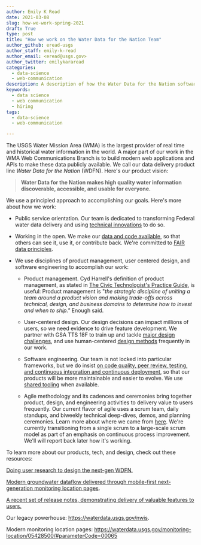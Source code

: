 ```yaml
---
author: Emily K Read
date: 2021-03-08
slug: how-we-work-spring-2021
draft: True
type: post
title: "How we work on the Water Data for the Nation Team"
author_github: eread-usgs
author_staff: emily-k-read
author_email: <eread@usgs.gov>
author_twitter: emilykararead
categories:
  - data-science
  - web-communication
description: A description of how the Water Data for the Nation software development team works.
keywords:
  - data science
  - web communication
  - hiring
tags:
  - data-science
  - web-communication

---
```


The USGS Water Mission Area (WMA) is the largest provider of real time
and historical water information in the world. A major part of our work
in the WMA Web Communications Branch is to build modern web applications
and APIs to make these data publicly available. We call our data
delivery product line *Water Data for the Nation* (WDFN). Here's our
product vision:

> **Water Data for the Nation makes high quality water information discoverable, accessible, and usable for everyone.**

We use a principled approach to accomplishing our goals. Here's more
about how we work:

-   Public service orientation. Our team is dedicated to transforming
    Federal water data delivery and using [technical
    innovations](https://labs.waterdata.usgs.gov/index.html) to do so. 

-   Working in the open. We make our [data and code
    available](https://github.com/usgs), so that others can see it, use
    it, or contribute back. We're committed to [FAIR data
    principles](https://www.go-fair.org/fair-principles/).

-   We use disciplines of product management, user centered design, and
    software engineering to accomplish our work:

    -   Product management. Cyd Harrell's definition of product
        management, as stated in [The Civic Technologist's Practice
        Guide](https://cydharrell.com/book/), is useful: Product management is "*the strategic
        discipline of uniting a team around a product vision and making
        trade-offs across technical, design, and business domains to
        determine how to invest and when to ship."* Enough said.

    -   User-centered design. Our design decisions can impact millions
        of users, so we need evidence to drive feature development. We
        partner with GSA TTS 18F to train up and tackle [major design
        challenges](https://18f.gsa.gov/2020/08/06/doing-user-research-to-design-the-next-gen-wdfn/),
        and use human-centered [design
        methods](https://methods.18f.gov/) frequently in our work.

    -   Software engineering. Our team is not locked into particular
        frameworks, but we do insist [on code quality, peer review,
        testing, and continuous integration and continuous
        deployment](https://labs.waterdata.usgs.gov/repositories/index.html),
        so that our products will be more maintainable and easier to
        evolve. We use [shared
        tooling](https://designsystem.digital.gov/) when available.

    -   Agile methodology and its cadences and ceremonies bring together
        product, design, and engineering activities to delivery value to
        users frequently. Our current flavor of agile uses a scrum team,
        daily standups, and biweekly technical deep-dives, demos, and
        planning ceremonies. Learn more about where we came from
        [here](https://waterdata.usgs.gov/blog/beingvsdoingagile/).
        We're currently transitioning from a single scrum to a
        large-scale scrum model as part of an emphasis on continuous
        process improvement. We'll will report back later how it's
        working.

To learn more about our products, tech, and design, check out these
resources:

[Doing user research to design the next-gen
WDFN.](https://18f.gsa.gov/2020/08/06/doing-user-research-to-design-the-next-gen-wdfn/)

[Modern groundwater dataflow delivered through mobile-first
next-generation monitoring location
pages](https://waterdata.usgs.gov/blog/groundwater-field-visits-monitoring-location-pages/).

[A recent set of release notes, demonstrating delivery of valuable
features to
users.](https://waterdata.usgs.gov/blog/improvingmonitoringpages/)

Our legacy powerhouse: <https://waterdata.usgs.gov/nwis>.

Modern monitoring location pages:
<https://waterdata.usgs.gov/monitoring-location/05428500/#parameterCode=00065>